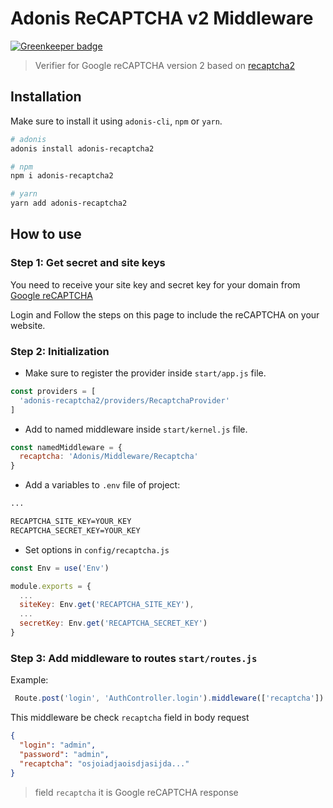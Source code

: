 # Adonis ReCAPTCHA v2 Middleware

[![Greenkeeper badge](https://badges.greenkeeper.io/lookinlab/adonis-recaptcha2.svg)](https://greenkeeper.io/)

> Verifier for Google reCAPTCHA version 2 based on [recaptcha2](https://github.com/fereidani/recaptcha2)

## Installation
Make sure to install it using `adonis-cli`, `npm` or `yarn`.

```bash
# adonis
adonis install adonis-recaptcha2

# npm
npm i adonis-recaptcha2

# yarn
yarn add adonis-recaptcha2
```

## How to use

### Step 1: Get secret and site keys
You need to receive your site key and secret key for your domain from [Google reCAPTCHA](https://www.google.com/recaptcha)

Login and Follow the steps on this page to include the reCAPTCHA on your website.

### Step 2: Initialization
- Make sure to register the provider inside `start/app.js` file.
```js
const providers = [
  'adonis-recaptcha2/providers/RecaptchaProvider'
]
```

- Add to named middleware inside `start/kernel.js` file.
```js
const namedMiddleware = {
  recaptcha: 'Adonis/Middleware/Recaptcha'
}
```

- Add a variables to `.env` file of project:
```txt
...

RECAPTCHA_SITE_KEY=YOUR_KEY
RECAPTCHA_SECRET_KEY=YOUR_KEY
```

- Set options in `config/recaptcha.js`
```js
const Env = use('Env')

module.exports = {
  ...
  siteKey: Env.get('RECAPTCHA_SITE_KEY'),
  ...
  secretKey: Env.get('RECAPTCHA_SECRET_KEY')
}
```

### Step 3: Add middleware to routes `start/routes.js`
Example:
```js
 Route.post('login', 'AuthController.login').middleware(['recaptcha'])
```

This middleware be check `recaptcha` field in body request
```json
{
  "login": "admin",
  "password": "admin",
  "recaptcha": "osjoiadjaoisdjasijda..."
}
```
> field `recaptcha` it is Google reCAPTCHA response
